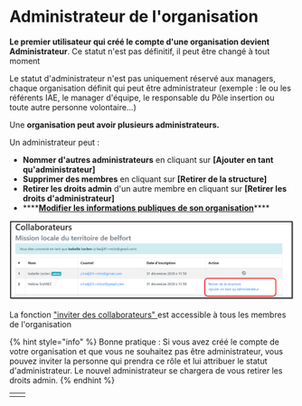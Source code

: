 # Administrateur de l'organisation

**Le premier utilisateur qui créé le compte d'une organisation devient Administrateur**. Ce statut n'est pas définitif, il peut être changé à tout moment

Le statut d'administrateur n'est pas uniquement réservé aux managers, chaque organisation définit qui peut être administrateur \(exemple : le ou les référents IAE, le manager d'équipe, le responsable du Pôle insertion ou toute autre personne volontaire…\)

Une **organisation peut avoir plusieurs administrateurs.**

Un administrateur peut : 

* **Nommer d'autres administrateurs** en cliquant sur **\[Ajouter en tant qu'administrateur\]**
* **Supprimer des membres** en cliquant sur **\[Retirer de la structure\]**
* **Retirer les droits admin** d'un autre membre en cliquant sur **\[Retirer les droits d'administrateur\]**
* \*\*\*\*[**Modifier les informations publiques de son organisation**](description-organisation.md)\*\*\*\*

![](../.gitbook/assets/ajout-retrait.png)

La fonction ["inviter des collaborateurs" ](rattachement-collaborateur-au-compte.md)est accessible à tous les membres de l'organisation

{% hint style="info" %}
Bonne pratique : Si vous avez créé le compte de votre organisation et que vous ne souhaitez pas être administrateur, vous pouvez inviter la personne qui prendra ce rôle et lui attribuer le statut d'administrateur. Le nouvel administrateur se chargera de vous retirer les droits admin.
{% endhint %}



|  |  |
| :--- | :--- |
|  |  |

